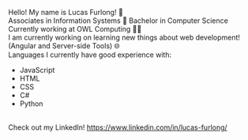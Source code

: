  Hello! My name is Lucas Furlong! 👋
<br />Associates in Information Systems 🛜 Bachelor in Computer Science
<br />Currently working at OWL Computing 👨‍💼
<br />I am currently working on learning new things about web development! (Angular and Server-side Tools) 🌐
<br />Languages I currently have good experience with: 
- JavaScript
- HTML
- CSS
- C#
- Python

<br />Check out my LinkedIn! https://www.linkedin.com/in/lucas-furlong/
